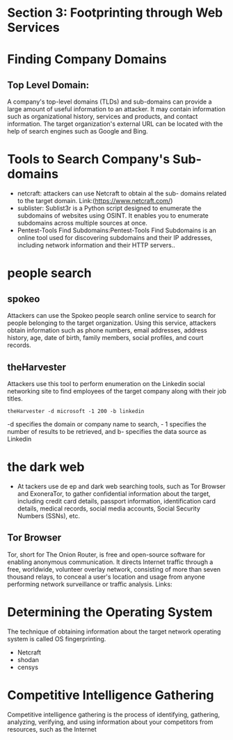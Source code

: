# Section 3: Footprinting through Web Services

# Finding Company Domains

## Top Level Domain:
A company's top-level domains (TLDs) and sub-domains can provide a large amount of 
useful information to an attacker. It may contain information such as organizational history,
services and products, and contact information. The target organization's external URL can be 
located with the help of search engines such as Google and Bing.

# Tools to Search Company's Sub-domains
- netcraft: attackers can use Netcraft to obtain al the sub- domains related to the target domain.
   Link:(https://www.netcraft.com/)
- sublister: Sublist3r is a Python script designed to enumerate the subdomains of websites using OSINT. It enables you to enumerate subdomains across multiple sources at once.
- Pentest-Tools Find Subdomains:Pentest-Tools Find Subdomains is an online tool used for discovering subdomains and their IP addresses, including network information and their HTTP servers..

# people search 
## spokeo
Attackers can use the Spokeo people search online service to search for people belonging to the target organization. Using this service, attackers obtain information such as phone numbers, email addresses, address history, age, date of birth, family members, social profiles, and court records.

## theHarvester
Attackers use this tool to perform enumeration on the Linkedin social networking site to find employees of the target company along with their job titles.

```
theHarvester -d microsoft -1 200 -b linkedin
```
-d specifies the domain or company name to search, - 1 specifies the number of results to be retrieved, and b- specifies the data source as Linkedin

# the dark web
- At tackers use de ep and dark web searching tools, such as Tor Browser and ExoneraTor, to gather confidential information
about the target, including credit card details, passport information, identification card details, medical records, social media accounts, Social Security Numbers (SSNs), etc.

## Tor Browser
Tor, short for The Onion Router, is free and open-source software for enabling anonymous communication. It directs Internet traffic through a free, worldwide,
volunteer overlay network, consisting of more than seven thousand relays, to conceal a user's location and usage from anyone performing network surveillance or
traffic analysis.
Links: [](https://en.wikipedia.org/wiki/Tor_(network))

# Determining the Operating System
The technique of obtaining information about the target network operating system is called OS fingerprinting.

- Netcraft
- shodan
- censys 

# Competitive Intelligence Gathering

Competitive intelligence gathering is the process of identifying, gathering, analyzing, verifying, and using information about your competitors from resources, such as the Internet





